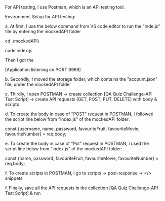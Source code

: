 For API testing, I use Postman, which is an API testing tool.

Environment Setup for API testing:

a. At first, I use the below command from VS code editor to run the "inde.js" file by entering the mockedAPI folder 
  
  cd .\mockedAPI\
  
  node index.js

Then I got the 

[Application listening on PORT 9999]

b. Secondly, I moved the storage folder, which contains the  "account.json" file, under the mockedAPI folder

c. Thirdly, I open POSTMAN -> create collection [QA Quiz Challenge-API Test Script] -> create API requests [GET, POST, PUT, DELETE] with body & scripts 

d. To create the body in case of "POST" request in POSTMAN, I followed the  script line below from "index.js" of the mockedAPI folder: 

   const {username, name, password, favouriteFruit, favouriteMovie, favouriteNumber} = req.body;
  
e. To create the body in case of "Put" request in POSTMAN, I used the  script line below from "index.js" of the mockedAPI folder: 

   const {name, password, favouriteFruit, favouriteMovie, favouriteNumber} = req.body;

f. To create scripts in POSTMAN, I go to scripts -> post-response -> </> snippets 

f. Finally, save all the API requests in the collection [QA Quiz Challenge-API Test Script] & run
